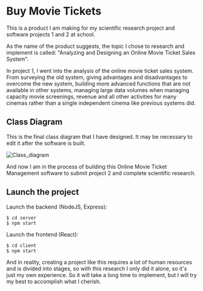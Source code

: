 # Buy Movie Tickets
This is a product I am making for my scientific research project and software projects 1 and 2 at school.

As the name of the product suggests, the topic I chose to research and implement is called: "Analyzing and Designing an Online Movie Ticket Sales System".

In project 1, I went into the analysis of the online movie ticket sales system. From surveying the old system, giving advantages and disadvantages to overcome the new system, building more advanced functions that are not available in other systems, managing large data volumes when managing capacity movie screenings, revenue and all other activities for many cinemas rather than a single independent cinema like previous systems did.

## Class Diagram
This is the final class diagram that I have designed. It may be necessary to edit it after the software is built.

![Class_diagram](![class_uml](https://github.com/VenusakaVXT/buy-movie-tickets/assets/125566811/e02c5443-73ad-49fb-a4ff-56f83f0ad757))

And now I am in the process of building this Online Movie Ticket Management software to submit project 2 and complete scientific research.

## Launch the project
Launch the backend (NodeJS, Express):
```
$ cd server
$ npm start
```

Launch the frontend (React):
```
$ cd client
$ npm start
```

And in reality, creating a project like this requires a lot of human resources and is divided into stages, so with this research I only did it alone, so it's just my own experience. So it will take a long time to implement, but I will try my best to accomplish what I cherish.
